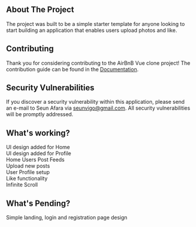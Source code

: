 
## About The Project

The project was built to be a simple starter template for anyone looking to start building an application that enables users upload photos and like.


## Contributing

Thank you for considering contributing to the AirBnB Vue clone project! The contribution guide can be found in the [Documentation](https://).

## Security Vulnerabilities

If you discover a security vulnerability within this application, please send an e-mail to Seun Afara via [seunvigo@gmail.com](mailto:seunvigo@gmail.com). All security vulnerabilities will be promptly addressed.

## What's working?
UI design added for Home <br>
UI design added for Profile <br>
Home Users Post Feeds <br>
Upload new posts <br>
User Profile setup <br>
Like functionality <br>
Infinite Scroll <br>


## What's Pending?
Simple landing, login and registration page design <br>


